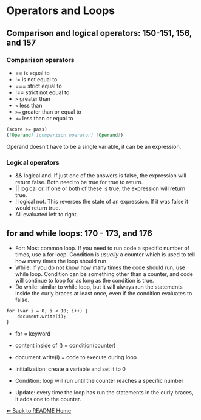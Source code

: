 # Operators and Loops

## Comparison and logical operators: 150-151, 156, and 157
### Comparison operators
* == is equal to
* != is not equal to
* === strict equal to
* !== strict not equal to
* ```>``` greater than
* ```<``` less than
* ```>=``` greater than or equal to
* ```<=``` less than or equal to

``` md
(score >= pass)
([Operand] [comparison operator] [Operand])
```
Operand doesn't have to be a single variable, it can be an expression. 

### Logical operators
* && logical and. If just one of the answers is false, the expression will return false. Both need to be true for true to return. 
* || logical or. If one or both of these is true, the expression will return true.
* ! logical not. This reverses the state of an expression. If it was false it would return true.
* All evaluated left to right.

## **for** and **while** loops: 170 - 173, and 176

* For: Most common loop. If you need to run code a specific number of times, use a for loop. Condition is *usually* a counter which is used to tell how many times the loop should run
* While: If you do not know how many times the code should run, use while loop. Condition can be something other than a counter, and code will continue to loop for as long as the condition is true. 
* Do while: similar to while loop, but it will always run the statements inside the curly braces at least once, even if the condition evaluates to false. 
```md
for (var i = 0; i < 10; i++) {
    document.write(i);
}
```
* for = keyword
* content inside of () = condition(counter)
* document.write(i) = code to execute during loop

* Initialization: create a variable and set it to 0
* Condition: loop will run until the counter reaches a specific number
* Update: every time the loop has run the statements in the curly braces, it adds one to the counter. 


[⬅ Back to README Home](README.md)